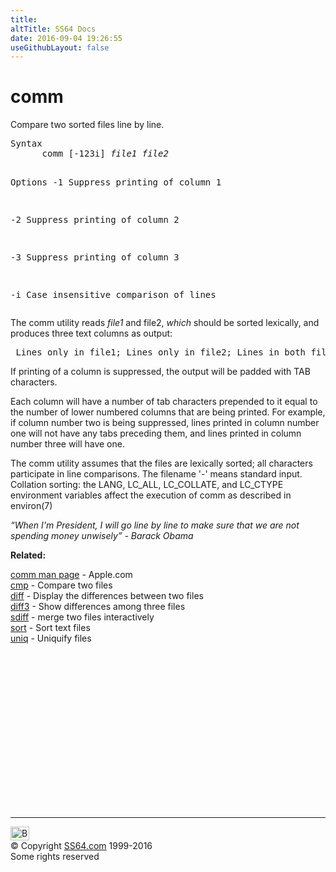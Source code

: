 ```yaml
---
title:
altTitle: SS64 Docs
date: 2016-09-04 19:26:55
useGithubLayout: false
---
```

<!-- #BeginLibraryItem "/Library/head_osx.lbi" --><!-- #EndLibraryItem --><h1>comm</h1> 
<p>Compare two sorted files line by line. </p>
<pre>Syntax
      comm [-123i] <i>file1 file2</i>

Options
   -1      Suppress printing of column 1

   -2      Suppress printing of column 2

   -3      Suppress printing of column 3

   -i      Case insensitive comparison of lines</pre>
<p>  The comm utility reads <i>file1</i> and file2, <i>which</i> should be sorted lexically, 
and produces three text columns as output:</p>
<pre> Lines only in file1; Lines only in file2; Lines in both files. </pre>
<p>If printing of a column is suppressed, the output will be padded 
with TAB characters.</p>
<p>Each column will have a number of tab characters prepended to it equal to
the number of lower numbered columns that are being printed. For example, if column number two is being suppressed, lines printed in column
number one will not have any tabs preceding them, and lines printed in
column number three will have one.</p>
<p> The comm utility assumes that the files are lexically sorted; all characters participate in line comparisons. The filename<span class="code"> '-' </span>means standard input. <br>
Collation sorting: the LANG, LC_ALL, LC_COLLATE, and LC_CTYPE environment variables affect
the execution of comm as described in environ(7)</p>
<p class="quote"><i>“When I'm President, I will go line by line to make sure that we are not spending money unwisely” - Barack Obama </i></p>
<p><b>Related:</b></p>
<p><a href="https://developer.apple.com/legacy/library/documentation/Darwin/Reference/ManPages/man1/comm.1.html">comm man page</a> - Apple.com<br>  
<a href="cmp.html">cmp</a> - Compare two files <br>
<a href="diff.html">diff</a> - Display the differences between two files<br>
<a href="diff3.html">diff3</a> - Show differences among three files<br>
<a href="sdiff.html">sdiff</a> - merge two files interactively<br>
<a href="sort.html">sort</a> - Sort text files <br>
<a href="uniq.html">uniq</a> - Uniquify files</p><!-- #BeginLibraryItem "/Library/foot_osx.lbi" --><p>
<!-- OSX300 -->
<ins class="adsbygoogle" style="display:inline-block;width:300px;height:250px" data-ad-client="ca-pub-6140977852749469" data-ad-slot="1823340303"></ins>
<script>
(adsbygoogle = window.adsbygoogle || []).push({});
</script></p>
<hr>
<div id="bl" class="footer"><a href="comm.html#"><img src="../images/top.png" width="30" height="22" alt="Back to the Top"></a></div>
<div id="br" class="footer, tagline">© Copyright <a href="http://ss64.com/">SS64.com</a> 1999-2016<br>
Some rights reserved</div><!-- #EndLibraryItem -->
